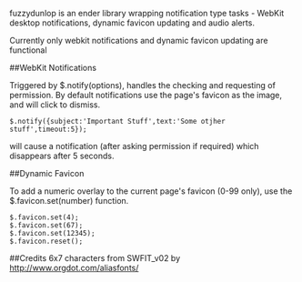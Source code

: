 fuzzydunlop is an ender library wrapping notification type tasks - WebKit desktop notifications, dynamic favicon updating and audio alerts.

Currently only webkit notifications and dynamic favicon updating are functional

##WebKit Notifications

Triggered by $.notify(options), handles the checking and requesting of permission. By default notifications use the page's favicon as the image, and will click to dismiss.

```
$.notify({subject:'Important Stuff',text:'Some otjher stuff',timeout:5});
```

will cause a notification (after asking permission if required) which disappears after 5 seconds.

##Dynamic Favicon

To add a numeric overlay to the current page's favicon (0-99 only), use the $.favicon.set(number) function.

```
$.favicon.set(4);
$.favicon.set(67);
$.favicon.set(12345);
$.favicon.reset();
```

##Credits
6x7 characters from SWFIT_v02 by http://www.orgdot.com/aliasfonts/

